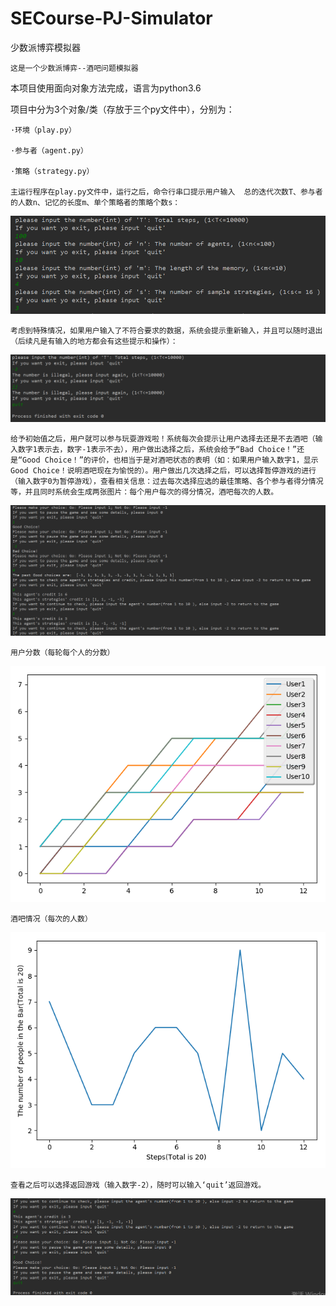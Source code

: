 # SECourse-PJ-Simulator
少数派博弈模拟器
    
	这是一个少数派博弈--酒吧问题模拟器

本项目使用面向对象方法完成，语言为python3.6

项目中分为3个对象/类（存放于三个py文件中），分别为：
	
	·环境（play.py）
	
	·参与者（agent.py）
	
	·策略（strategy.py）
	
    主运行程序在play.py文件中，运行之后，命令行串口提示用户输入  总的迭代次数T、参与者的人数n、记忆的长度m、单个策略者的策略个数s：
![image](https://github.com/weiyue0307/SECourse-PJ-Simulator/raw/master/Results_Picture/输入初始值.png)	
    
    考虑到特殊情况，如果用户输入了不符合要求的数据，系统会提示重新输入，并且可以随时退出（后续凡是有输入的地方都会有这些提示和操作）：
![image](https://github.com/weiyue0307/SECourse-PJ-Simulator/raw/master/Results_Picture/错误输入值&退出游戏.png)

    给予初始值之后，用户就可以参与玩耍游戏啦！系统每次会提示让用户选择去还是不去酒吧（输入数字1表示去，数字-1表示不去），用户做出选择之后，系统会给予“Bad Choice！”还是“Good Choice！”的评价，也相当于是对酒吧状态的表明（如：如果用户输入数字1，显示Good Choice！说明酒吧现在为愉悦的）。用户做出几次选择之后，可以选择暂停游戏的进行（输入数字0为暂停游戏），查看相关信息：过去每次选择应选的最佳策略、各个参与者得分情况等，并且同时系统会生成两张图片：每个用户每次的得分情况，酒吧每次的人数。
    
![image](https://github.com/weiyue0307/SECourse-PJ-Simulator/raw/master/Results_Picture/运行.png)

    用户分数（每轮每个人的分数）
![image](https://github.com/weiyue0307/SECourse-PJ-Simulator/raw/master/Results_Picture/用户分数.png)

    酒吧情况（每次的人数）
    
![image](https://github.com/weiyue0307/SECourse-PJ-Simulator/raw/master/Results_Picture/酒吧情况.png)

    查看之后可以选择返回游戏（输入数字-2），随时可以输入‘quit’返回游戏。
    
![image](https://github.com/weiyue0307/SECourse-PJ-Simulator/raw/master/Results_Picture/返回游戏&退出游戏.png)
